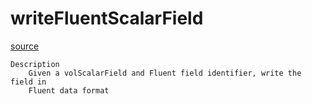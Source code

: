 # writeFluentScalarField

[source](github.com/OpenFOAM-jp/OpenFOAM-utilities-tutorials-jp/blob/master/v1906/postProcessing/dataConversion/foamDataToFluent/writeFluentScalarField.C/writeFluentScalarField.C)

```
Description
    Given a volScalarField and Fluent field identifier, write the field in
    Fluent data format



```

